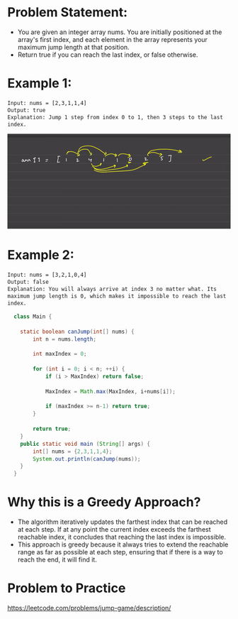 # Problem Statement:
 - You are given an integer array nums. You are initially positioned at the array's first index, and each element in the array represents your maximum jump length at that position.
 - Return true if you can reach the last index, or false otherwise.


# Example 1:
    Input: nums = [2,3,1,1,4]
    Output: true
    Explanation: Jump 1 step from index 0 to 1, then 3 steps to the last index.

![Screenshot](../images/jumpgame.png)

# Example 2:
    Input: nums = [3,2,1,0,4]
    Output: false
    Explanation: You will always arrive at index 3 no matter what. Its maximum jump length is 0, which makes it impossible to reach the last index.

```java
  class Main {

    static boolean canJump(int[] nums) {
        int n = nums.length;

        int maxIndex = 0;

        for (int i = 0; i < n; ++i) {
            if (i > MaxIndex) return false;

            MaxIndex = Math.max(MaxIndex, i+nums[i]);

            if (maxIndex >= n-1) return true;
        }

        return true;
    }
    public static void main (String[] args) {
        int[] nums = {2,3,1,1,4};
        System.out.println(canJump(nums));
    }
  }

```

# Why this is a Greedy Approach?
 - The algorithm iteratively updates the farthest index that can be reached at each step. If at any point the current index exceeds the farthest reachable index, it concludes that reaching the last index is impossible.
 - This approach is greedy because it always tries to extend the reachable range as far as possible at each step, ensuring that if there is a way to reach the end, it will find it.


# Problem to Practice 
https://leetcode.com/problems/jump-game/description/